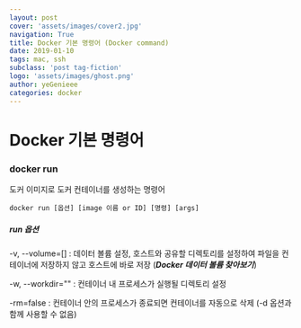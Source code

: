 ```yaml
---
layout: post
cover: 'assets/images/cover2.jpg'
navigation: True
title: Docker 기본 명령어 (Docker command)
date: 2019-01-10
tags: mac, ssh
subclass: 'post tag-fiction'
logo: 'assets/images/ghost.png'
author: yeGenieee
categories: docker
---
```

# Docker 기본 명령어

### docker run

도커 이미지로 도커 컨테이너를 생성하는 명령어

```shell
docker run [옵션] [image 이름 or ID] [명령] [args]
```

##### run 옵션

-v, --volume=[] : 데이터 볼륨 설정, 호스트와 공유할 디렉토리를 설정하여 파일을 컨테이너에 저장하지 않고 호스트에 바로 저장 (***Docker 데이터 볼륨 찾아보기***)

-w, --workdir="" : 컨테이너 내 프로세스가 실행될 디렉토리 설정

-rm=false : 컨테이너 안의 프로세스가 종료되면 컨테이너를 자동으로 삭제 (-d 옵션과 함께 사용할 수 없음)
